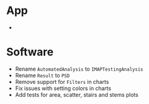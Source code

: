 # App

- 

# Software

- Rename `AutomatedAnalysis` to `IMAPTestingAnalysis`
- Rename `Result` to `PSD`
- Remove support for `Filters` in charts
- Fix issues with setting colors in charts
- Add tests for area, scatter, stairs and stems plots
